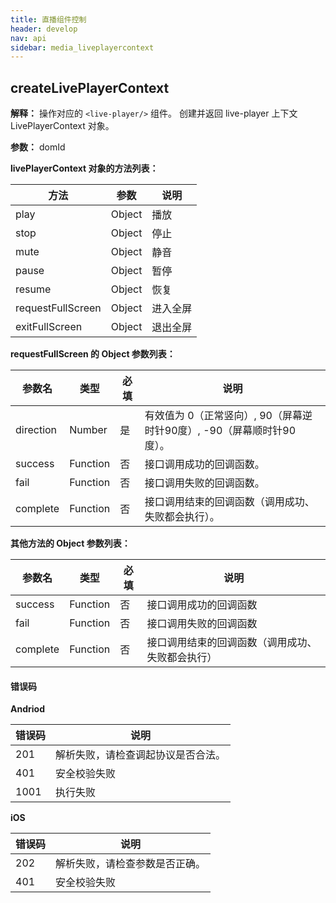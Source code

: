 ```yaml
---
title: 直播组件控制
header: develop
nav: api
sidebar: media_liveplayercontext
---
```


createLivePlayerContext
-----

**解释：** 操作对应的 `<live-player/>` 组件。 创建并返回 live-player 上下文 LivePlayerContext 对象。

**参数：** domId

**livePlayerContext 对象的方法列表：**

|方法 | 参数 | 说明|
|---- | ---- | ---- |
|play |Object | 播放  |
|stop |Object | 停止  |
|mute |Object| 静音 |
|pause |Object| 暂停 |
|resume |Object| 恢复 |
|requestFullScreen | Object |进入全屏|
|exitFullScreen| Object | 退出全屏|

**requestFullScreen 的 Object 参数列表：**

|参数名 |类型  |必填  |说明|
|---- | ---- | ---- |---- |
|direction |Number  |  是  | 有效值为 0（正常竖向）, 90（屏幕逆时针90度）, -90（屏幕顺时针90度）。|
|success   |Function  |  否  | 接口调用成功的回调函数。|
|fail  |Function  |  否 |  接口调用失败的回调函数。|
|complete   | Function   | 否 |  接口调用结束的回调函数（调用成功、失败都会执行）。|

**其他方法的 Object 参数列表：**

|参数名 |类型  |必填  |说明|
|---- | ---- | ---- |---- |
|success   |Function  |  否  | 接口调用成功的回调函数|
|fail  |Function  |  否 |  接口调用失败的回调函数|
|complete   | Function   | 否 |  接口调用结束的回调函数（调用成功、失败都会执行）|

#### 错误码

**Andriod**

|错误码|说明|
|--|--|
|201|解析失败，请检查调起协议是否合法。|
|401|安全校验失败|
|1001|执行失败|

**iOS**

|错误码|说明|
|--|--|
|202|解析失败，请检查参数是否正确。 |
|401|安全校验失败|

<!-- createCameraContext
---
**解释：** 相机组件控制，创建并返回 camera 上下文 `cameraContext`对象，cameraContext 与页面的 camera 组件绑定，一个页面只能有一个 camera，通过它可以操作对应的组件。

**参数：** 无

**cameraContext 对象的方法列表：**

|方法 | 参数  |说明|
|---- | ---- | ---- |
|takePhoto |  Object|  拍照，可指定质量，成功则返回图片。|
|startRecord |Object  |开始录像|
|stopRecord | Object | 结束录像，成功则返回封面与视频。|


**takePhoto 的 Object 参数列表：**

|参数  |类型 | 必填 | 说明|
|---- | ---- | ---- |---- |
|quality |String  |否  | 成像质量，值为high, normal, low，默认normal。|
|success| Function |   否  | 接口调用成功的回调函数 ，res = { tempImagePath }。|
|fail  |  Function  |  否 |  接口调用失败的回调函数|
|complete |   Function  |  否  | 接口调用结束的回调函数（调用成功、失败都会执行）|


**startRecord 的 Object 参数列表：**

|参数 | 类型 | 必填 | 说明|
|---- | ---- | ---- |---- |
|success |Function  |  否 |  接口调用成功的回调函数|
|fail  |  Function |   否  | 接口调用失败的回调函数|
|complete   | Function |   否  | 接口调用结束的回调函数（调用成功、失败都会执行）|


**stopRecord 的 Object 参数列表：**

|参数 | 类型  |必填  |说明|
|---- | ---- | ---- |---- |
|success |Function   | 否  | 接口调用成功的回调函数 ，res = { tempThumbPath, tempVideoPath }。|
|fail |   Function |   否  | 接口调用失败的回调函数|
|complete   | Function   | 否  | 接口调用结束的回调函数（调用成功、失败都会执行）| -->
